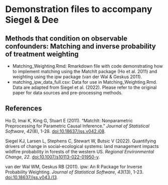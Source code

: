 # Demonstration files to accompany Siegel & Dee


## Methods that condition on observable confounders: Matching and inverse probability of treatment weighting  

* Matching_Weighting.Rmd: Rmarkdown file with code demonstrating how to implement matching using the MatchIt package (Ho et al. 2011) and weighting using the ipw package (van der Wal & Geskus 2011).  
* matching_ipw_data_full.csv: Data for use in Matching_Weighting.Rmd. Data are adapted from Siegel et al. (2022). Please refer to the original paper for data sources and pre-processing methods.



## References
Ho D, Imai K, King G, Stuart E (2011). “MatchIt: Nonparametric Preprocessing for Parametric Causal Inference.” _Journal of Statistical Software_, *42*(8), 1-28. [doi:10.18637/jss.v042.i08](https://doi.org/10.18637/jss.v042.i08).

Siegel KJ, Larsen L, Stephens C, Stewart W, Butsic V (2022). Quantifying drivers of change in social-ecological systems: land management impacts wildfire probability in forests of the western US. _Regional Environmental Change_, *22*. [doi:10.1007/s10113-022-01950-y](https://doi.org/10.1007/s10113-022-01950-y).

van der Wal WM, Geskus RB (2011). ipw: An R Package for Inverse Probability Weighting. _Journal of Statistical Software_, *43*(13), 1-23. [doi:10.18637/jss.v043.i13](https://doi.org/10.18637/jss.v043.i13). 
